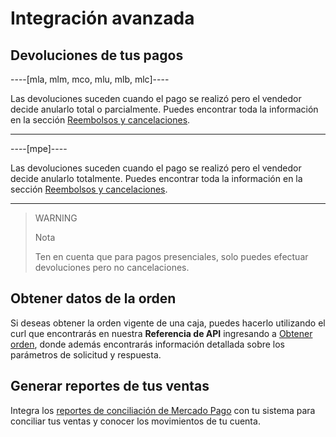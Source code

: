 # Integración avanzada

## Devoluciones de tus pagos

----[mla, mlm, mco, mlu, mlb, mlc]----

Las devoluciones suceden cuando el pago se realizó pero el vendedor decide anularlo total o parcialmente.
Puedes encontrar toda la información en la sección [Reembolsos y cancelaciones](/developers/es/docs/qr-code/additional-content/cancellations-and-refunds).

------------

----[mpe]----

Las devoluciones suceden cuando el pago se realizó pero el vendedor decide anularlo totalmente.
Puedes encontrar toda la información en la sección [Reembolsos y cancelaciones](/developers/es/docs/qr-code/additional-content/cancellations-and-refunds).

------------

> WARNING
>
> Nota
>
> Ten en cuenta que para pagos presenciales, solo puedes efectuar devoluciones pero no cancelaciones.

## Obtener datos de la orden

Si deseas obtener la orden vigente de una caja, puedes hacerlo utilizando el curl que encontrarás en nuestra **Referencia de API** ingresando a [Obtener orden](/developers/es/reference/instore_orders_v2/_instore_qr_seller_collectors_user_id_pos_external_pos_id_orders/get), donde además encontrarás información detallada sobre los parámetros de solicitud y respuesta.

## Generar reportes de tus ventas

Integra los [reportes de conciliación de Mercado Pago](/developers/es/guides/additional-content/reports/general-considerations/reconciliation-reports) con tu sistema para conciliar tus ventas y conocer los movimientos de tu cuenta.

